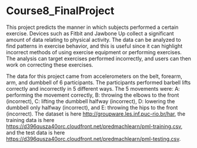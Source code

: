 # Course8_FinalProject

This project predicts the manner in which subjects performed a certain exercise. Devices such as Fitbit and Jawbone Up collect a significant amount of data relating to physical activity. The data can be analyzed to find patterns in exercise behavior, and this is useful since it can highlight incorrect methods of using exercise equipment or performing exercises. The analysis can target exercises performed incorrectly, and users can then work on correcting these exercises.

The data for this project came from accelerometers on the belt, forearm, arm, and dumbbell of 6 participants. The participants performed barbell lifts correctly and incorrectly in 5 different ways. The 5 movements were: A: performing the movement correctly, B: throwing the elbows to the front (incorrect), C: lifting the dumbbell halfway (incorrect), D: lowering the dumbbell only halfway (incorrect), and E: throwing the hips to the front (incorrect). The dataset is here http://groupware.les.inf.puc-rio.br/har, the training data is here https://d396qusza40orc.cloudfront.net/predmachlearn/pml-training.csv, and the test data is here https://d396qusza40orc.cloudfront.net/predmachlearn/pml-testing.csv.
